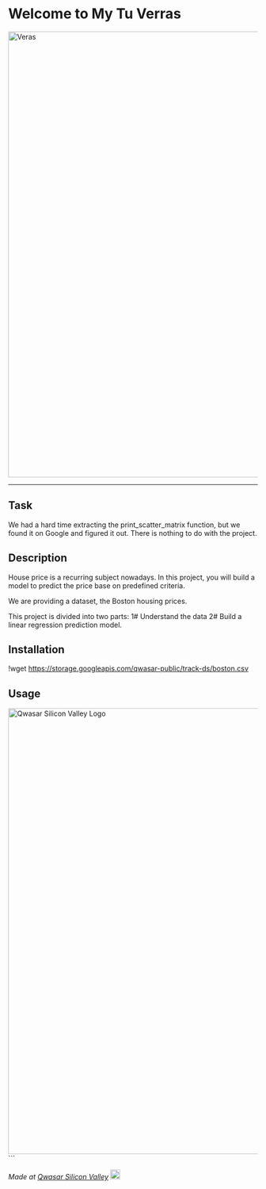 # Welcome to My Tu Verras
<span><img alt='Veras' src='https://www.verras.nl/wp-content/uploads/2017/12/Verras_lgo-800px-768x384.png' width='900px'>
***

## Task
We had a hard time extracting the print_scatter_matrix function, but we found it on Google and figured it out.
There is nothing to do with the project.

## Description
House price is a recurring subject nowadays. In this project, you will build a model to predict the price base on predefined criteria.

We are providing a dataset, the Boston housing prices.

This project is divided into two parts:
1# Understand the data
2# Build a linear regression prediction model.

## Installation
!wget https://storage.googleapis.com/qwasar-public/track-ds/boston.csv
## Usage
<span><img alt='Qwasar Silicon Valley Logo' src='https://storage.googleapis.com/qwasar-public/track-ds/boston_scatter_matrix.png' width='900px'>```


<span><i>Made at <a href='https://qwasar.io'>Qwasar Silicon Valley</a></i></span>
<span><img alt='Qwasar Silicon Valley Logo' src='https://storage.googleapis.com/qwasar-public/qwasar-logo_50x50.png' width='20px'></span>
